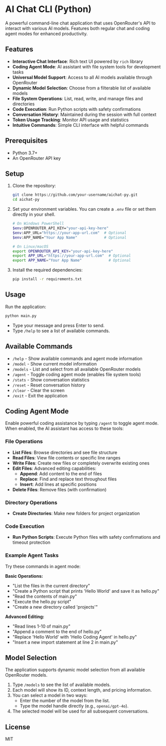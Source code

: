 # AI Chat CLI (Python)

A powerful command-line chat application that uses OpenRouter's API to interact with various AI models. Features both regular chat and coding agent modes for enhanced productivity.

## Features

- **Interactive Chat Interface**: Rich text UI powered by `rich` library
- **Coding Agent Mode**: AI assistant with file system tools for development tasks
- **Universal Model Support**: Access to all AI models available through OpenRouter
- **Dynamic Model Selection**: Choose from a filterable list of available models
- **File System Operations**: List, read, write, and manage files and directories
- **Code Execution**: Run Python scripts with safety confirmations
- **Conversation History**: Maintained during the session with full context
- **Token Usage Tracking**: Monitor API usage and statistics
- **Intuitive Commands**: Simple CLI interface with helpful commands

## Prerequisites

- Python 3.7+
- An OpenRouter API key

## Setup

1.  Clone the repository:
    ```bash
    git clone https://github.com/your-username/aichat-py.git
    cd aichat-py
    ```

2.  Set your environment variables. You can create a `.env` file or set them directly in your shell.
    ```bash
    # On Windows PowerShell
    $env:OPENROUTER_API_KEY="your-api-key-here"
    $env:APP_URL="https://your-app-url.com"  # Optional
    $env:APP_NAME="Your App Name"            # Optional

    # On Linux/macOS
    export OPENROUTER_API_KEY="your-api-key-here"
    export APP_URL="https://your-app-url.com"  # Optional
    export APP_NAME="Your App Name"            # Optional
    ```

3.  Install the required dependencies:
    ```bash
    pip install -r requirements.txt
    ```

## Usage

Run the application:
```bash
python main.py
```

- Type your message and press Enter to send.
- Type `/help` to see a list of available commands.

## Available Commands

- `/help` - Show available commands and agent mode information
- `/model` - Show current model information
- `/models` - List and select from all available OpenRouter models
- `/agent` - Toggle coding agent mode (enables file system tools)
- `/stats` - Show conversation statistics
- `/reset` - Reset conversation history
- `/clear` - Clear the screen
- `/exit` - Exit the application

## Coding Agent Mode

Enable powerful coding assistance by typing `/agent` to toggle agent mode. When enabled, the AI assistant has access to these tools:

### File Operations
- **List Files**: Browse directories and see file structure
- **Read Files**: View file contents or specific line ranges
- **Write Files**: Create new files or completely overwrite existing ones
- **Edit Files**: Advanced editing capabilities:
  - **Append**: Add content to the end of files
  - **Replace**: Find and replace text throughout files
  - **Insert**: Add lines at specific positions
- **Delete Files**: Remove files (with confirmation)

### Directory Operations
- **Create Directories**: Make new folders for project organization

### Code Execution
- **Run Python Scripts**: Execute Python files with safety confirmations and timeout protection

### Example Agent Tasks
Try these commands in agent mode:

**Basic Operations:**
- "List the files in the current directory"
- "Create a Python script that prints 'Hello World' and save it as hello.py"
- "Read the contents of main.py"
- "Execute the hello.py script"
- "Create a new directory called 'projects'"

**Advanced Editing:**
- "Read lines 1-10 of main.py"
- "Append a comment to the end of hello.py"
- "Replace 'Hello World' with 'Hello Coding Agent' in hello.py"
- "Insert a new import statement at line 2 in main.py"

## Model Selection

The application supports dynamic model selection from all available OpenRouter models.

1.  Type `/models` to see the list of available models.
2.  Each model will show its ID, context length, and pricing information.
3.  You can select a model in two ways:
    -   Enter the number of the model from the list.
    -   Type the model handle directly (e.g., `openai/gpt-4o`).
4.  The selected model will be used for all subsequent conversations.

## License

MIT 